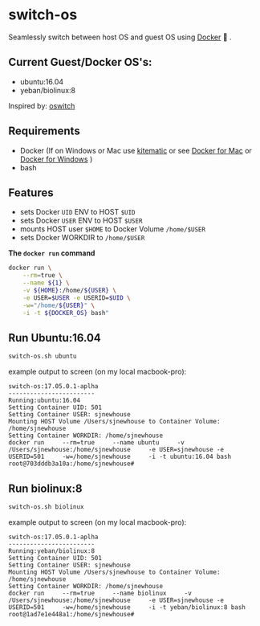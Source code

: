 # switch-os
Seamlessly switch between host OS and guest OS using [Docker](https://www.docker.com/what-docker) :whale: .

## Current Guest/Docker OS's:
- ubuntu:16.04  
- yeban/biolinux:8

Inspired by: [oswitch](https://github.com/wurmlab/oswitch)

## Requirements
- Docker (If on Windows or Mac use [kitematic](https://kitematic.com/) or see [Docker for Mac](https://docs.docker.com/docker-for-mac/install/) or [Docker for Windows](https://docs.docker.com/docker-for-windows/install/) )
- bash

## Features
- sets Docker `UID` ENV to HOST `$UID`
- sets Docker `USER` ENV to HOST `$USER`
- mounts HOST user `$HOME` to Docker Volume `/home/$USER`
- sets Docker WORKDIR to `/home/$USER`

**The `docker run` command**
```bash
docker run \
    --rm=true \
    --name ${1} \
    -v ${HOME}:/home/${USER} \
    -e USER=$USER -e USERID=$UID \
    -w="/home/${USER}" \
    -i -t ${DOCKER_OS} bash"
```


## Run Ubuntu:16.04

```bash
switch-os.sh ubuntu
```

example output to screen (on my local macbook-pro):

```
switch-os:17.05.0.1-aplha
------------------------
Running:ubuntu:16.04
Setting Container UID: 501
Setting Container USER: sjnewhouse
Mounting HOST Volume /Users/sjnewhouse to Container Volume: /home/sjnewhouse
Setting Container WORKDIR: /home/sjnewhouse
docker run     --rm=true     --name ubuntu     -v /Users/sjnewhouse:/home/sjnewhouse     -e USER=sjnewhouse -e USERID=501     -w=/home/sjnewhouse     -i -t ubuntu:16.04 bash
root@703dddb3a10a:/home/sjnewhouse# 
```

## Run biolinux:8

```bash
switch-os.sh biolinux
```

example output to screen (on my local macbook-pro):

```
switch-os:17.05.0.1-aplha
------------------------
Running:yeban/biolinux:8
Setting Container UID: 501
Setting Container USER: sjnewhouse
Mounting HOST Volume /Users/sjnewhouse to Container Volume: /home/sjnewhouse
Setting Container WORKDIR: /home/sjnewhouse
docker run     --rm=true     --name biolinux     -v /Users/sjnewhouse:/home/sjnewhouse     -e USER=sjnewhouse -e USERID=501     -w=/home/sjnewhouse     -i -t yeban/biolinux:8 bash
root@1ad7e1e448a1:/home/sjnewhouse# 
```
